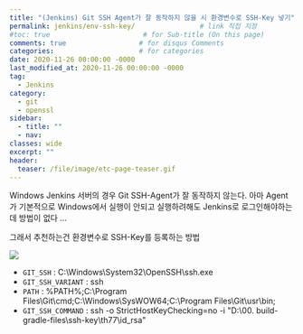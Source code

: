 ```yaml
---
title: "(Jenkins) Git SSH Agent가 잘 동작하지 않을 시 환경변수로 SSH-Key 넣기"
permalink: jenkins/env-ssh-key/                # link 직접 지정
#toc: true                       # for Sub-title (On this page)
comments: true                  # for disqus Comments
categories:                     # for categories
date: 2020-11-26 00:00:00 -0000
last_modified_at: 2020-11-26 00:00:00 -0000
tag:
  - Jenkins
category:
  - git
  - openssl
sidebar:
  - title: ""
  - nav:
classes: wide
excerpt: ""
header:
  teaser: /file/image/etc-page-teaser.gif
---
```


Windows Jenkins 서버의 경우 Git SSH-Agent가 잘 동작하지 않는다. 아마 Agent가 기본적으로 Windows에서 실행이 안되고 실행하려해도 Jenkins로 로그인해야하는데 방법이 없다 ... 

그래서 추천하는건 환경변수로 SSH-Key를 등록하는 방법

![](/file/image/jenkins-env-ssh-key.png)

* `GIT_SSH` : C:\Windows\System32\OpenSSH\ssh.exe
* `GIT_SSH_VARIANT` : ssh
* `PATH` : %PATH%;C:\Program Files\Git\cmd;C:\Windows\SysWOW64;C:\Program Files\Git\usr\bin;
* `GIT_SSH_COMMAND` : ssh -o StrictHostKeyChecking=no -i "D:\00. build-gradle-files\ssh-key\th77\id_rsa"
